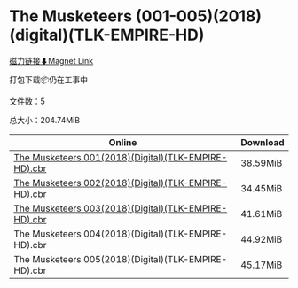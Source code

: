 # The Musketeers (001-005)(2018)(digital)(TLK-EMPIRE-HD)

[磁力链接⬇Magnet Link](magnet:?xt=urn:btih:4f8faeed10cab28867ac4814c361d0cb47e6b851&dn=The%20Musketeers%20%28001-005%29%282018%29%28digital%29%28TLK-EMPIRE-HD%29)

打包下载📦仍在工事中

文件数：5

总大小：204.74MiB

Online | Download
--- | ---
[The Musketeers 001(2018)(Digital)(TLK-EMPIRE-HD).cbr](https://github.com/alicewish/markdown/blob/master/comic/Musketeers-001-2018-Digital-TLK-EMPIRE-HD-cbr.md) | 38.59MiB
[The Musketeers 002(2018)(Digital)(TLK-EMPIRE-HD).cbr](https://github.com/alicewish/markdown/blob/master/comic/Musketeers-002-2018-Digital-TLK-EMPIRE-HD-cbr.md) | 34.45MiB
[The Musketeers 003(2018)(Digital)(TLK-EMPIRE-HD).cbr](https://github.com/alicewish/markdown/blob/master/comic/Musketeers-003-2018-Digital-TLK-EMPIRE-HD-cbr.md) | 41.61MiB
The Musketeers 004(2018)(Digital)(TLK-EMPIRE-HD).cbr | 44.92MiB
The Musketeers 005(2018)(Digital)(TLK-EMPIRE-HD).cbr | 45.17MiB